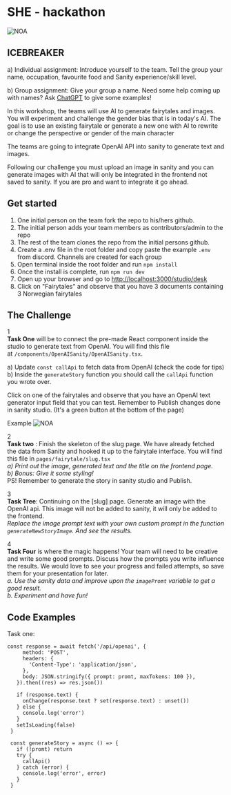 # SHE - hackathon

![NOA](https://www.sympa.com/hubfs/Noa%20logo%20grey.png)

## ICEBREAKER

a) Individual assignment: Introduce yourself to the team. Tell the group your name, occupation, favourite food and Sanity experience/skill level.

b) Group assignment: Give your group a name. Need some help coming up with names? Ask [ChatGPT](https://chat.openai.com/auth/login?next=%2F) to give some examples! 

In this workshop, the teams will use AI to generate fairytales and images. You will experiment and challenge the gender bias that is in today's AI. The goal is to use an existing fairytale or generate a new one with AI to rewrite or change the perspective or gender of the main character

The teams are going to integrate OpenAI API into sanity to generate text and images.

Following our challenge you must upload an image in sanity and you can generate images with AI that will only be integrated in the frontend not saved to sanity. If you are pro and want to integrate it go ahead. 

## Get started

1. One initial person on the team fork the repo to his/hers github.
2. The initial person adds your team members as contributors/admin to the repo
3. The rest of the team clones the repo from the initial persons github.
4. Create a .env file in the root folder and copy paste the example `.env` from discord. Channels are created for each group
5. Open terminal inside the root folder and run `npm install`
6. Once the install is complete, run `npm run dev`
7. Open up your browser and go to  [http://localhost:3000/studio/desk](http://localhost:3000/studio)
8. Click on "Fairytales" and observe that you have 3 documents containing 3 Norwegian fairytales


## The Challenge

1 <br/>
**Task One** will be to connect the pre-made React component inside the studio to generate text from OpenAI. You will find this file at `/components/OpenAISanity/OpenAISanity.tsx`. 

a) Update `const callApi` to fetch data from OpenAI (check the code for tips)   
b) Inside the `generateStory` function you should call the `callApi` function you wrote over.

Click on one of the fairytales and observe that you have an OpenAI text generator input field that you can test.
Remember to Publish changes done in sanity studio. (It's a green button at the bottom of the page)


Example
![NOA](https://www.linkpicture.com/q/Screenshot-2023-04-13-at-20.28.59.png)

2 <br/>
**Task two** : Finish the skeleton of the slug page. We have already fetched the data from Sanity and hooked it up to the fairytale interface. You will find this file in `pages/fairytale/slug.tsx`  
*a) Print out the image, generated text and the title on the frontend page.*  
*b) Bonus: Give it some styling!*  
PS! Remember to generate the story in sanity studio and Publish.

3 <br/>
**Task Tree**: Continuing on the [slug] page.  Generate an image with the OpenAI api. This image will not be added to sanity, it will only be added to the frontend.  
*Replace the image prompt text with your own custom prompt in the function `generateNewStoryImage`. And see the results.*


4 <br/>
**Task Four** is where the magic happens! Your team will need to be creative and write some good prompts. Discuss how the prompts you write influence the results. We would love to see your progress and failed attempts, so save them for your presentation for later.  
*a. Use the sanity data and improve upon the `imagePromt` variable to get a good result.*  
*b. Experiment and have fun!* 

## Code Examples

Task one:
```
const response = await fetch('/api/openai', {
     method: 'POST',
     headers: {
       'Content-Type': 'application/json',
     },
     body: JSON.stringify({ prompt: promt, maxTokens: 100 }),
   }).then((res) => res.json())

   if (response.text) {
     onChange(response.text ? set(response.text) : unset())
   } else {
     console.log('error')
   }
   setIsLoading(false)
 }

 const generateStory = async () => {
   if (!promt) return
   try {
     callApi()
   } catch (error) {
     console.log('error', error)
   }
 }

 ```







